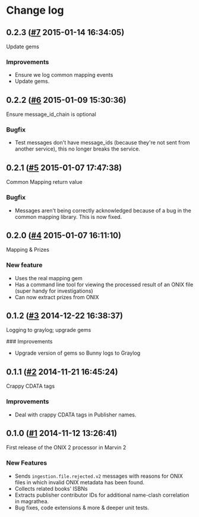 # Change log

## 0.2.3 ([#7](https://git.mobcastdev.com/Marvin/onix2-processor/pull/7) 2015-01-14 16:34:05)

Update gems

### Improvements

- Ensure we log common mapping events
- Update gems.

## 0.2.2 ([#6](https://git.mobcastdev.com/Marvin/onix2-processor/pull/6) 2015-01-09 15:30:36)

Ensure message_id_chain is optional

### Bugfix

- Test messages don't have message_ids (because they're not sent from another service), this no longer breaks the service. 

## 0.2.1 ([#5](https://git.mobcastdev.com/Marvin/onix2-processor/pull/5) 2015-01-07 17:47:38)

Common Mapping return value

### Bugfix 

- Messages aren't being correctly acknowledged because of a bug in the common mapping library. This is now fixed.

## 0.2.0 ([#4](https://git.mobcastdev.com/Marvin/onix2-processor/pull/4) 2015-01-07 16:11:10)

Mapping & Prizes

### New feature

- Uses the real mapping gem
- Has a command line tool for viewing the processed result of an ONIX file (super handy for investigations)
- Can now extract prizes from ONIX

## 0.1.2 ([#3](https://git.mobcastdev.com/Marvin/onix2-processor/pull/3) 2014-12-22 16:38:37)

Logging to graylog; upgrade gems

### Improvements

- Upgrade version of gems so Bunny logs to Graylog

## 0.1.1 ([#2](https://git.mobcastdev.com/Marvin/onix2-processor/pull/2) 2014-11-21 16:45:24)

Crappy CDATA tags

### Improvements

- Deal with crappy CDATA tags in Publisher names.

## 0.1.0 ([#1](https://git.mobcastdev.com/Marvin/onix2-processor/pull/1) 2014-11-12 13:26:41)

First release of the ONIX 2 processor in Marvin 2

### New Features

- Sends `ingestion.file.rejected.v2` messages with reasons for ONIX files in which invalid ONIX metadata has been found.
- Collects related books' ISBNs
- Extracts publisher contributor IDs for additional name-clash correlation in magrathea.
- Bug fixes, code extensions & more & deeper unit tests.


